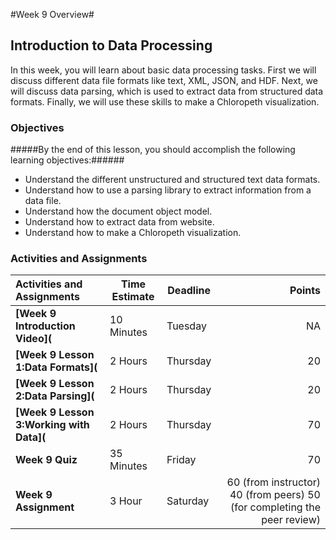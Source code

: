 #Week 9 Overview#
## Introduction to Data Processing ##

In this week, you will learn about basic data processing tasks. First we will discuss different data file formats like text, XML, JSON, and HDF. Next, we will discuss data parsing, which is used to extract data from structured data formats. Finally, we will use these skills to make a Chloropeth visualization.

### Objectives ###

#####By the end of this lesson, you should accomplish the following learning objectives:######

- Understand the different unstructured and structured text data formats.
- Understand how to use a parsing library to extract information from a data file.
- Understand how the document object model.
- Understand how to extract data from website.
- Understand how to make a Chloropeth visualization.

### Activities and Assignments ###

|Activities and Assignments | Time Estimate | Deadline | Points|
|:------| -----|-------|----------:|
|**[Week 9 Introduction Video](**|10 Minutes|Tuesday|NA|
|**[Week 9 Lesson 1:Data Formats](**| 2 Hours |Thursday| 20|
|**[Week 9 Lesson 2:Data Parsing](**| 2 Hours | Thursday | 20 |
|**[Week 9 Lesson 3:Working with Data](**| 2 Hours | Thursday| 70 |
|**Week 9 Quiz**| 35 Minutes | Friday | 70|
|**Week 9 Assignment**| 3 Hour | Saturday | 60 (from instructor) 40 (from peers) 50 (for completing the peer review) | 

